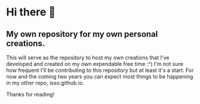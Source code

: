 # Hi there 👋

## My own repository for my own personal creations.

This will serve as the repository to host my own creations that I've developed and created on my own expendable free time :^)
I'm not sure how frequent I'll be contributing to this repository but at least it's a start. For now and the coming two years you can expect most things to be happening in my other repo, isso.github.io.

Thanks for reading!
